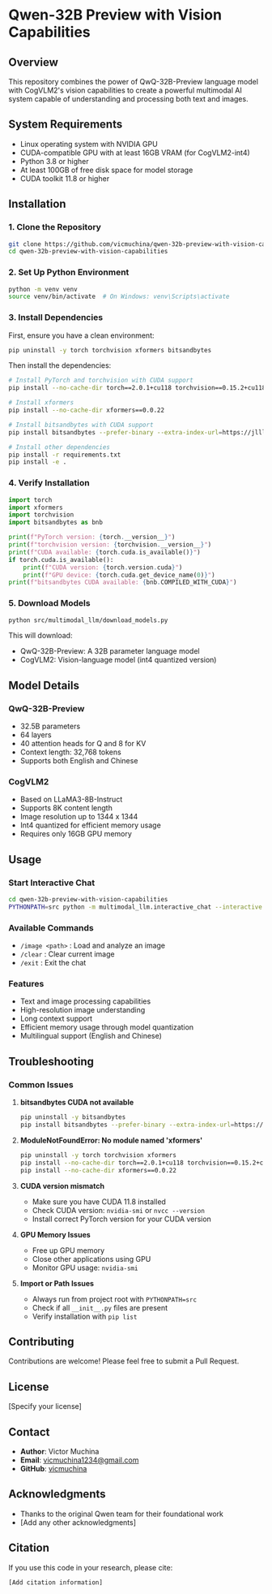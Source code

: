 # Qwen-32B Preview with Vision Capabilities

## Overview
This repository combines the power of QwQ-32B-Preview language model with CogVLM2's vision capabilities to create a powerful multimodal AI system capable of understanding and processing both text and images.

## System Requirements
- Linux operating system with NVIDIA GPU
- CUDA-compatible GPU with at least 16GB VRAM (for CogVLM2-int4)
- Python 3.8 or higher
- At least 100GB of free disk space for model storage
- CUDA toolkit 11.8 or higher

## Installation

### 1. Clone the Repository
```bash
git clone https://github.com/vicmuchina/qwen-32b-preview-with-vision-capabilities.git
cd qwen-32b-preview-with-vision-capabilities
```

### 2. Set Up Python Environment
```bash
python -m venv venv
source venv/bin/activate  # On Windows: venv\Scripts\activate
```

### 3. Install Dependencies
First, ensure you have a clean environment:
```bash
pip uninstall -y torch torchvision xformers bitsandbytes
```

Then install the dependencies:
```bash
# Install PyTorch and torchvision with CUDA support
pip install --no-cache-dir torch==2.0.1+cu118 torchvision==0.15.2+cu118 -f https://download.pytorch.org/whl/torch_stable.html

# Install xformers
pip install --no-cache-dir xformers==0.0.22

# Install bitsandbytes with CUDA support
pip install bitsandbytes --prefer-binary --extra-index-url=https://jllllll.github.io/bitsandbytes-windows-webui

# Install other dependencies
pip install -r requirements.txt
pip install -e .
```

### 4. Verify Installation
```python
import torch
import xformers
import torchvision
import bitsandbytes as bnb

print(f"PyTorch version: {torch.__version__}")
print(f"torchvision version: {torchvision.__version__}")
print(f"CUDA available: {torch.cuda.is_available()}")
if torch.cuda.is_available():
    print(f"CUDA version: {torch.version.cuda}")
    print(f"GPU device: {torch.cuda.get_device_name(0)}")
print(f"bitsandbytes CUDA available: {bnb.COMPILED_WITH_CUDA}")
```

### 5. Download Models
```bash
python src/multimodal_llm/download_models.py
```

This will download:
- QwQ-32B-Preview: A 32B parameter language model
- CogVLM2: Vision-language model (int4 quantized version)

## Model Details

### QwQ-32B-Preview
- 32.5B parameters
- 64 layers
- 40 attention heads for Q and 8 for KV
- Context length: 32,768 tokens
- Supports both English and Chinese

### CogVLM2
- Based on LLaMA3-8B-Instruct
- Supports 8K content length
- Image resolution up to 1344 x 1344
- Int4 quantized for efficient memory usage
- Requires only 16GB GPU memory

## Usage

### Start Interactive Chat
```bash
cd qwen-32b-preview-with-vision-capabilities
PYTHONPATH=src python -m multimodal_llm.interactive_chat --interactive
```

### Available Commands
- `/image <path>` : Load and analyze an image
- `/clear` : Clear current image
- `/exit` : Exit the chat

### Features
- Text and image processing capabilities
- High-resolution image understanding
- Long context support
- Efficient memory usage through model quantization
- Multilingual support (English and Chinese)

## Troubleshooting

### Common Issues

1. **bitsandbytes CUDA not available**
   ```bash
   pip uninstall -y bitsandbytes
   pip install bitsandbytes --prefer-binary --extra-index-url=https://jllllll.github.io/bitsandbytes-windows-webui
   ```

2. **ModuleNotFoundError: No module named 'xformers'**
   ```bash
   pip uninstall -y torch torchvision xformers
   pip install --no-cache-dir torch==2.0.1+cu118 torchvision==0.15.2+cu118 -f https://download.pytorch.org/whl/torch_stable.html
   pip install --no-cache-dir xformers==0.0.22
   ```

3. **CUDA version mismatch**
   - Make sure you have CUDA 11.8 installed
   - Check CUDA version: `nvidia-smi` or `nvcc --version`
   - Install correct PyTorch version for your CUDA version

4. **GPU Memory Issues**
   - Free up GPU memory
   - Close other applications using GPU
   - Monitor GPU usage: `nvidia-smi`

5. **Import or Path Issues**
   - Always run from project root with `PYTHONPATH=src`
   - Check if all `__init__.py` files are present
   - Verify installation with `pip list`

## Contributing
Contributions are welcome! Please feel free to submit a Pull Request.

## License
[Specify your license]

## Contact
- **Author**: Victor Muchina
- **Email**: vicmuchina1234@gmail.com
- **GitHub**: [vicmuchina](https://github.com/vicmuchina)

## Acknowledgments
- Thanks to the original Qwen team for their foundational work
- [Add any other acknowledgments]

## Citation
If you use this code in your research, please cite:
```
[Add citation information]
```
